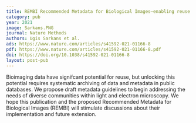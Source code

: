 ```yaml
---
title: REMBI Recommended Metadata for Biological Images—enabling reuse of microscopy data in biology
category: pub
year: 2021
image: Sarkans.PNG
journal: Nature Methods
authors: Ugis Sarkans et al.
ads: https://www.nature.com/articles/s41592-021-01166-8
pdf: https://www.nature.com/articles/s41592-021-01166-8.pdf
doi: https://doi.org/10.1038/s41592-021-01166-8
layout: post-pub
---
```

Bioimaging data have signifcant potential for reuse, but unlocking this potential requires systematic archiving of data and metadata in public databases. We propose draft metadata guidelines to begin addressing the needs of diverse communities within light and electron microscopy. We hope this publication and the proposed Recommended Metadata for Biological Images (REMBI) will stimulate discussions about their implementation and future extension.